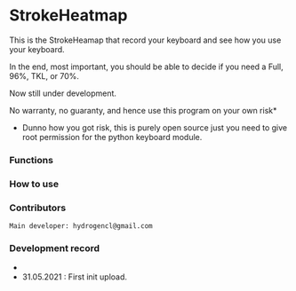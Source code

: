 # StrokeHeatmap

This is the StrokeHeamap that record your keyboard and see how you use your keyboard.

In the end, most important, you should be able to decide if you need a Full, 96%, TKL, 
or 70%. 

Now still under development. 

No warranty, no guaranty, and hence use this program on your own risk*

* Dunno how you got risk, this is purely open source just you need to give root permission
for the python keyboard module. 

### Functions
    


### How to use 
    

### Contributors
    Main developer: hydrogencl@gmail.com 

### Development record

 - 
 - 31.05.2021 : First init upload. 

